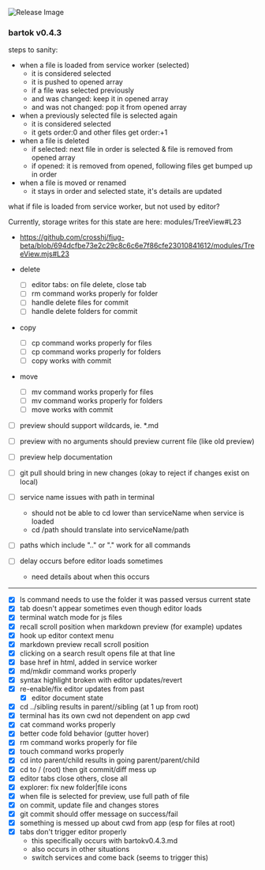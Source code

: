 ![Release Image](https://bit.ly/fiugHexagons)

### bartok v0.4.3

steps to sanity:
- when a file is loaded from service worker (selected)
	- it is considered selected
	- it is pushed to opened array
	- if a file was selected previously
	- and was changed: keep it in opened array
	- and was not changed: pop it from opened array
- when a previously selected file is selected again
	- it is considered selected
	- it gets order:0 and other files get order:+1
- when a file is deleted
	- if selected: next file in order is selected & file is removed from opened array
	- if opened: it is removed from opened, following files get bumped up in order
- when a file is moved or renamed
	- it stays in order and selected state, it's details are updated

what if file is loaded from service worker, but not used by editor?


Currently, storage writes for this state are here:
modules/TreeView#L23
- https://github.com/crosshj/fiug-beta/blob/694dcfbe73e2c29c8c6c6e7f86cfe23010841612/modules/TreeView.mjs#L23


- delete
	- [ ] editor tabs: on file delete, close tab
	- [ ] rm command works properly for folder
	- [ ] handle delete files for commit
	- [ ] handle delete folders for commit

- copy
	- [ ] cp command works properly for files
	- [ ] cp command works properly for folders
	- [ ] copy works with commit

- move
	- [ ] mv command works properly for files
	- [ ] mv command works properly for folders
	- [ ] move works with commit

- [ ] preview should support wildcards, ie. \*.md
- [ ] preview with no arguments should preview current file (like old preview)
- [ ] preview help documentation

- [ ] git pull should bring in new changes (okay to reject if changes exist on local)
- [ ] service name issues with path in terminal
  - should not be able to cd lower than serviceName when service is loaded
  - cd /path should translate into serviceName/path

- [ ] paths which include ".." or "." work for all commands
- [ ] delay occurs before editor loads sometimes
	- need details about when this occurs
	
----

- [X] ls command needs to use the folder it was passed versus current state
- [X] tab doesn't appear sometimes even though editor loads
- [X] terminal watch mode for js files
- [X] recall scroll position when markdown preview (for example) updates
- [X] hook up editor context menu
- [X] markdown preview recall scroll position
- [X] clicking on a search result opens file at that line
- [X] base href in html, added in service worker
- [X] md/mkdir command works properly
- [X] syntax highlight broken with editor updates/revert
- [X] re-enable/fix editor updates from past
	- [X] editor document state
- [X] cd ../sibling results in parent//sibling (at 1 up from root)
- [X] terminal has its own cwd not dependent on app cwd
- [X] cat command works properly
- [X] better code fold behavior (gutter hover)
- [X] rm command works properly for file
- [X] touch command works properly
- [X] cd into parent/child results in going parent/parent/child
- [X] cd to / (root) then git commit/diff mess up
- [X] editor tabs close others, close all
- [X] explorer: fix new folder|file icons
- [X] when file is selected for preview, use full path of file
- [X] on commit, update file and changes stores
- [X] git commit should offer message on success/fail
- [X] something is messed up about cwd from app (esp for files at root)
- [X] tabs don't trigger editor properly
  - this specifically occurs with bartokv0.4.3.md
  - also occurs in other situations
  - switch services and come back (seems to trigger this)

